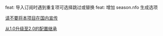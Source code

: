 feat: 导入订阅时遇到重复项可选择跳过或替换
feat: 增加 season.nfo 生成选项

[请不要将本项目在国内宣传](https://github.com/wushuo894/ani-rss/discussions/504)

[从1.0升级至2.0的配置继承](https://github.com/wushuo894/ani-rss/discussions/427)
